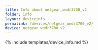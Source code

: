 ```yaml
---
title: Info about netgear_wndr3700_v2
folder: info
layout: deviceinfo
permalink: /devices/netgear_wndr3700_v2/
device: netgear_wndr3700_v2
---
```

{% include templates/device_info.md %}
